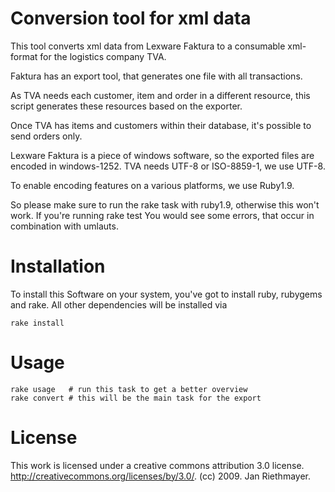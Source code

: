 # Conversion tool for xml data

This tool converts xml data from Lexware Faktura to
a consumable xml-format for the logistics company TVA.

Faktura has an export tool, that generates one file with all transactions.

As TVA needs each customer, item and order in a different resource,
this script generates these resources based on the exporter.

Once TVA has items and customers within their database, it's possible to send
orders only.

Lexware Faktura is a piece of windows software, so the exported files are
encoded in windows-1252. TVA needs UTF-8 or ISO-8859-1, we use UTF-8.

To enable encoding features on a various platforms, we use Ruby1.9.

So please make sure to run the rake task with ruby1.9, otherwise this won't work.
If you're running
    rake test
You would see some errors, that occur in combination with umlauts.

# Installation

  To install this Software on your system, you've got to install ruby, rubygems and rake. All other dependencies will be installed via

    rake install

# Usage

    rake usage   # run this task to get a better overview
    rake convert # this will be the main task for the export

# License

  This work is licensed under a creative commons attribution 3.0 license.
  http://creativecommons.org/licenses/by/3.0/.
  (cc) 2009.  Jan Riethmayer.
